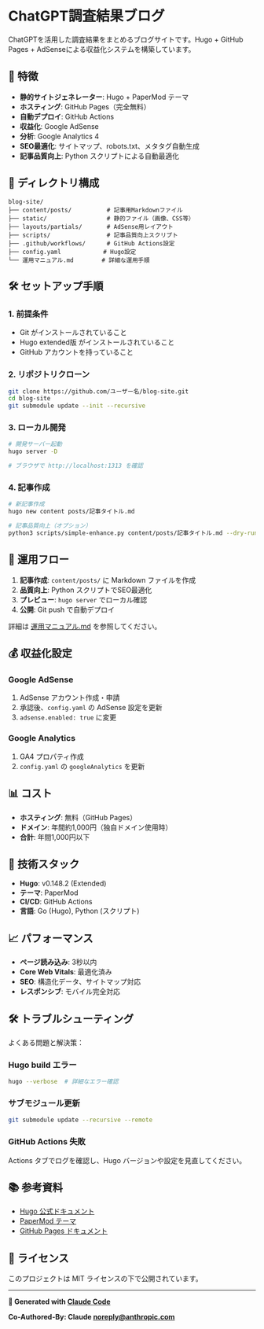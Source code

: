 # ChatGPT調査結果ブログ

ChatGPTを活用した調査結果をまとめるブログサイトです。Hugo + GitHub Pages + AdSenseによる収益化システムを構築しています。

## 🚀 特徴

- **静的サイトジェネレーター**: Hugo + PaperMod テーマ
- **ホスティング**: GitHub Pages（完全無料）
- **自動デプロイ**: GitHub Actions
- **収益化**: Google AdSense
- **分析**: Google Analytics 4
- **SEO最適化**: サイトマップ、robots.txt、メタタグ自動生成
- **記事品質向上**: Python スクリプトによる自動最適化

## 📁 ディレクトリ構成

```
blog-site/
├── content/posts/          # 記事用Markdownファイル
├── static/                 # 静的ファイル（画像、CSS等）
├── layouts/partials/       # AdSense用レイアウト
├── scripts/                # 記事品質向上スクリプト
├── .github/workflows/      # GitHub Actions設定
├── config.yaml            # Hugo設定
└── 運用マニュアル.md        # 詳細な運用手順
```

## 🛠️ セットアップ手順

### 1. 前提条件
- Git がインストールされていること
- Hugo extended版 がインストールされていること
- GitHub アカウントを持っていること

### 2. リポジトリクローン
```bash
git clone https://github.com/ユーザー名/blog-site.git
cd blog-site
git submodule update --init --recursive
```

### 3. ローカル開発
```bash
# 開発サーバー起動
hugo server -D

# ブラウザで http://localhost:1313 を確認
```

### 4. 記事作成
```bash
# 新記事作成
hugo new content posts/記事タイトル.md

# 記事品質向上（オプション）
python3 scripts/simple-enhance.py content/posts/記事タイトル.md --dry-run
```

## 🎯 運用フロー

1. **記事作成**: `content/posts/` に Markdown ファイルを作成
2. **品質向上**: Python スクリプトでSEO最適化
3. **プレビュー**: `hugo server` でローカル確認
4. **公開**: Git push で自動デプロイ

詳細は [運用マニュアル.md](./運用マニュアル.md) を参照してください。

## 💰 収益化設定

### Google AdSense
1. AdSense アカウント作成・申請
2. 承認後、`config.yaml` の AdSense 設定を更新
3. `adsense.enabled: true` に変更

### Google Analytics
1. GA4 プロパティ作成
2. `config.yaml` の `googleAnalytics` を更新

## 📊 コスト

- **ホスティング**: 無料（GitHub Pages）
- **ドメイン**: 年間約1,000円（独自ドメイン使用時）
- **合計**: 年間1,000円以下

## 🔧 技術スタック

- **Hugo**: v0.148.2 (Extended)
- **テーマ**: PaperMod
- **CI/CD**: GitHub Actions
- **言語**: Go (Hugo), Python (スクリプト)

## 📈 パフォーマンス

- **ページ読み込み**: 3秒以内
- **Core Web Vitals**: 最適化済み
- **SEO**: 構造化データ、サイトマップ対応
- **レスポンシブ**: モバイル完全対応

## 🛠️ トラブルシューティング

よくある問題と解決策：

### Hugo build エラー
```bash
hugo --verbose  # 詳細なエラー確認
```

### サブモジュール更新
```bash
git submodule update --recursive --remote
```

### GitHub Actions 失敗
Actions タブでログを確認し、Hugo バージョンや設定を見直してください。

## 📚 参考資料

- [Hugo 公式ドキュメント](https://gohugo.io/documentation/)
- [PaperMod テーマ](https://github.com/adityatelange/hugo-PaperMod)
- [GitHub Pages ドキュメント](https://docs.github.com/pages)

## 📝 ライセンス

このプロジェクトは MIT ライセンスの下で公開されています。

---

**🤖 Generated with [Claude Code](https://claude.ai/code)**

**Co-Authored-By: Claude <noreply@anthropic.com>**